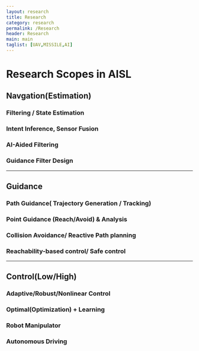```yaml
---
layout: research
title: Research
category: research
permalink: /Research
header: Research 
main: main
taglist: [UAV,MISSILE,AI]
---
```


# Research Scopes in AISL

## Navgation(Estimation)
### Filtering / State Estimation

### Intent Inference, Sensor Fusion

### AI-Aided Filtering

### Guidance Filter Design

---
## Guidance

### Path Guidance( Trajectory Generation / Tracking)

### Point Guidance (Reach/Avoid) & Analysis

###  Collision Avoidance/ Reactive Path planning

### Reachability-based control/ Safe control

---
## Control(Low/High)

### Adaptive/Robust/Nonlinear Control

### Optimal(Optimization) + Learning

### Robot Manipulator

### Autonomous Driving